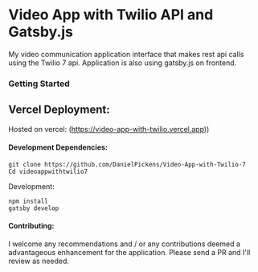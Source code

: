 # Video App with Twilio API and Gatsby.js
My video communication application interface that makes rest api calls using the Twilio 7 api. Application is also using gatsby.js on frontend. 


### Getting Started





## Vercel Deployment:
Hosted on vercel: (https://video-app-with-twilio.vercel.app))

#### Development Dependencies:
```
git clone https://github.com/DanielPickens/Video-App-with-Twilio-7
Cd videoappwithtwilio7

```

Development:
```
npm install
gatsby develop
```

#### Contributing:

I welcome any recommendations and / or any contributions deemed a advantageous enhancement for the application. Please send a PR and I'll review as needed. 

